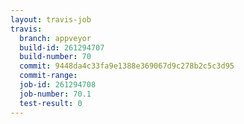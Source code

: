 ```yaml
---
layout: travis-job
travis:
  branch: appveyor
  build-id: 261294707
  build-number: 70
  commit: 9448da4c33fa9e1388e369067d9c278b2c5c3d95
  commit-range: 
  job-id: 261294708
  job-number: 70.1
  test-result: 0
---
```

